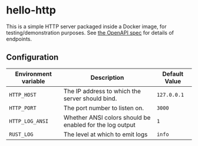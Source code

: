 # hello-http

This is a simple HTTP server packaged inside a Docker image, for testing/demonstration purposes. See [the OpenAPI spec](openapi.yml) for details of endpoints.

## Configuration

| Environment variable | Description                                              | Default Value |
| -------------------- | -------------------------------------------------------- | ------------- |
| `HTTP_HOST`          | The IP address to which the server should bind.          | `127.0.0.1`   |
| `HTTP_PORT`          | The port number to listen on.                            | `3000`        |
| `HTTP_LOG_ANSI`      | Whether ANSI colors should be enabled for the log output | `1`           |
| `RUST_LOG`           | The level at which to emit logs                          | `info`        |
